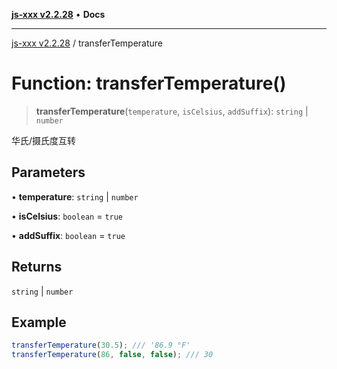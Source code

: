 [**js-xxx v2.2.28**](../README.md) • **Docs**

***

[js-xxx v2.2.28](../README.md) / transferTemperature

# Function: transferTemperature()

> **transferTemperature**(`temperature`, `isCelsius`, `addSuffix`): `string` \| `number`

华氏/摄氏度互转

## Parameters

• **temperature**: `string` \| `number`

• **isCelsius**: `boolean` = `true`

• **addSuffix**: `boolean` = `true`

## Returns

`string` \| `number`

## Example

```ts
transferTemperature(30.5); /// '86.9 °F'
transferTemperature(86, false, false); /// 30
```
